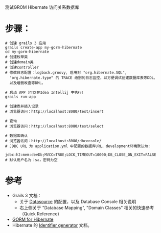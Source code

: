 测试GROM Hibernate 访问关系数据库

# 步骤：
```
# 创建 grails 3 应用
grails create-app my-gorm-hibernate
cd my-gorm-hibernate
# 创建枚举类
# 创建domain类
# 创建controller
# 修改日志配置：logback.groovy, 启用对 "org.hibernate.SQL", 
  "org.hibernate.type" 的 TRACE 级别的日志监控，以方便调试创建数据库表等DDL，
  以及增删改查等DML。
  
# 启动 APP（可以在Idea Intellij 中执行）
grails run-app

# 创建表并插入记录
# 浏览器访问：http://localhost:8080/test/insert

# 查询
# 浏览器访问：http://localhost:8080/test/select

# 数据库确认
# 浏览器访问：http://localhost:8080/dbconsole/
# JDBC URL 为 application.yml 中配置的数据库URL，development环境默认为：
    jdbc:h2:mem:devDb;MVCC=TRUE;LOCK_TIMEOUT=10000;DB_CLOSE_ON_EXIT=FALSE
# 默认用户名为：sa，密码为空

```

# 参考
* Grails 3 文档：
    * 关于 [Datasource](http://docs.grails.org/latest/guide/conf.html#dataSource) 的配置，以及 Database Console 相关说明
    * 右上侧关于 "Database Mapping", "Domain Classes" 相关的快速参考（Quick Reference）
* [GORM for Hibernate](http://gorm.grails.org/6.0.x/hibernate/manual/)
* Hibernate 的 [Identifier generator](http://docs.jboss.org/hibernate/core/3.6/reference/en-US/html/mapping.html#mapping-declaration-id-generator) 文档。





